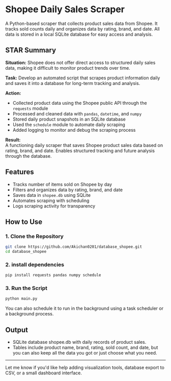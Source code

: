 # Shopee Daily Sales Scraper

A Python-based scraper that collects product sales data from Shopee. It tracks sold counts daily and organizes data by rating, brand, and date. All data is stored in a local SQLite database for easy access and analysis.

## STAR Summary

**Situation:** Shopee does not offer direct access to structured daily sales data, making it difficult to monitor product trends over time.

**Task:** Develop an automated script that scrapes product information daily and saves it into a database for long-term tracking and analysis.

**Action:**  
- Collected product data using the Shopee public API through the `requests` module  
- Processed and cleaned data with `pandas`, `datetime`, and `numpy`  
- Stored daily product snapshots in an SQLite database  
- Used the `schedule` module to automate daily scraping  
- Added logging to monitor and debug the scraping process

**Result:**  
A functioning daily scraper that saves Shopee product sales data based on rating, brand, and date. Enables structured tracking and future analysis through the database.

## Features

- Tracks number of items sold on Shopee by day
- Filters and organizes data by rating, brand, and date
- Saves data in `shopee.db` using SQLite
- Automates scraping with scheduling
- Logs scraping activity for transparency

## How to Use

### 1. Clone the Repository

```bash
git clone https://github.com/Akichan0201/database_shopee.git
cd database_shopee
```

### 2. install dependencies
```bash
pip install requests pandas numpy schedule
```

### 3. Run the Script
```bash
python main.py
```
You can also schedule it to run in the background using a task scheduler or a background process.

## Output
- SQLite database shopee.db with daily records of product sales.
- Tables include product name, brand, rating, sold count, and date, but you can also keep all the data you got or just choose what you need.

---

Let me know if you'd like help adding visualization tools, database export to CSV, or a small dashboard interface.
